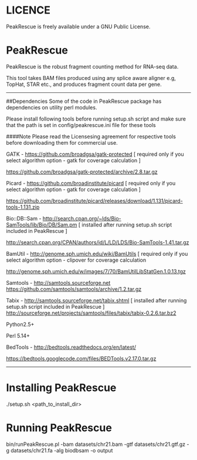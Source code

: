LICENCE
=======

PeakRescue is freely available under a GNU Public License.

PeakRescue
===========

PeakRescue is the robust fragment counting method for RNA-seq data.

This tool takes BAM files produced using any splice aware aligner e.g, TopHat, STAR etc., and  produces fragment count data per gene. 

---

##Dependencies
Some of the code in PeakRescue package has dependencies on utility perl modules.

Please install following tools before running setup.sh script and make sure that the path is set in config/peakrescue.ini file for these tools

####Note
Please read the Licensesing agreement for respective tools before downloading them for commercial use.

GATK - https://github.com/broadgsa/gatk-protected [ required only if you select algorithm option - gatk for coverage calculation ] 

https://github.com/broadgsa/gatk-protected/archive/2.8.tar.gz

Picard - https://github.com/broadinstitute/picard [ required only if you select algorithm option - gatk for coverage calculation ] 

https://github.com/broadinstitute/picard/releases/download/1.131/picard-tools-1.131.zip

Bio::DB::Sam - http://search.cpan.org/~lds/Bio-SamTools/lib/Bio/DB/Sam.pm [ installed after running setup.sh script included in PeakRescue ]

http://search.cpan.org/CPAN/authors/id/L/LD/LDS/Bio-SamTools-1.41.tar.gz

BamUtil - http://genome.sph.umich.edu/wiki/BamUtils [ required only if you select algorithm option - clipover for coverage calculation

http://genome.sph.umich.edu/w/images/7/70/BamUtilLibStatGen.1.0.13.tgz

Samtools - http://samtools.sourceforge.net
https://github.com/samtools/samtools/archive/1.2.tar.gz

Tabix - http://samtools.sourceforge.net/tabix.shtml [ installed after running setup.sh script included in PeakRescue ]
http://sourceforge.net/projects/samtools/files/tabix/tabix-0.2.6.tar.bz2

Python2.5+

Perl 5.14+

BedTools - http://bedtools.readthedocs.org/en/latest/

https://bedtools.googlecode.com/files/BEDTools.v2.17.0.tar.gz

---

# Installing PeakRescue

./setup.sh <path_to_install_dir>


# Running PeakRescue

bin/runPeakRescue.pl -bam datasets/chr21.bam -gtf datasets/chr21.gtf.gz -g datasets/chr21.fa -alg biodbsam -o output
